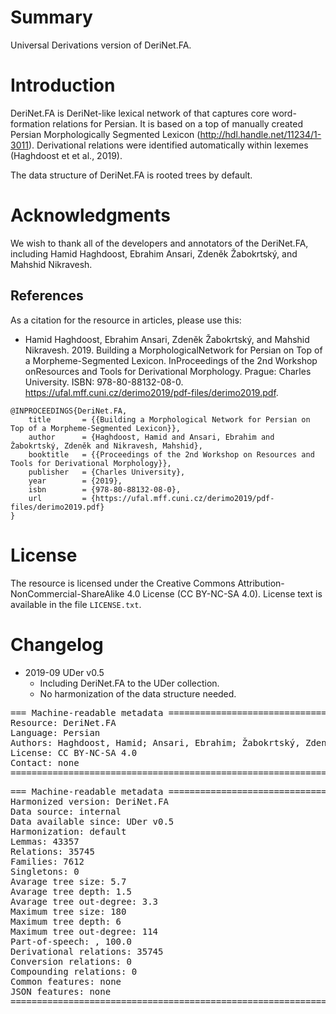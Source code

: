# Summary

Universal Derivations version of DeriNet.FA.


# Introduction

DeriNet.FA is DeriNet-like lexical network of that captures core word-formation relations for Persian. It is based on a top of manually created Persian Morphologically Segmented Lexicon (http://hdl.handle.net/11234/1-3011). Derivational relations were identified automatically within lexemes (Haghdoost et et al., 2019).

The data structure of DeriNet.FA is rooted trees by default.


# Acknowledgments

We wish to thank all of the developers and annotators of the DeriNet.FA, including Hamid Haghdoost, Ebrahim Ansari, Zdeněk Žabokrtský, and Mahshid Nikravesh.


## References

As a citation for the resource in articles, please use this:

* Hamid Haghdoost, Ebrahim Ansari, Zdeněk Žabokrtský, and Mahshid Nikravesh. 2019. Building a MorphologicalNetwork for Persian on Top of a Morpheme-Segmented Lexicon. InProceedings of the 2nd Workshop onResources and Tools for Derivational Morphology. Prague: Charles University. ISBN: 978-80-88132-08-0. https://ufal.mff.cuni.cz/derimo2019/pdf-files/derimo2019.pdf.

```
@INPROCEEDINGS{DeriNet.FA,
    title       = {{Building a Morphological Network for Persian on Top of a Morpheme-Segmented Lexicon}},
    author      = {Haghdoost, Hamid and Ansari, Ebrahim and Žabokrtský, Zdeněk and Nikravesh, Mahshid},
    booktitle   = {{Proceedings of the 2nd Workshop on Resources and Tools for Derivational Morphology}},
    publisher   = {Charles University},
    year        = {2019},
    isbn        = {978-80-88132-08-0},
    url         = {https://ufal.mff.cuni.cz/derimo2019/pdf-files/derimo2019.pdf}
}
```


# License

The resource is licensed under the Creative Commons Attribution-NonCommercial-ShareAlike 4.0 License (CC BY-NC-SA 4.0).
License text is available in the file `LICENSE.txt`.


# Changelog

* 2019-09 UDer v0.5
    * Including DeriNet.FA to the UDer collection.
    * No harmonization of the data structure needed.


<pre>
=== Machine-readable metadata =================================================
Resource: DeriNet.FA
Language: Persian
Authors: Haghdoost, Hamid; Ansari, Ebrahim; Žabokrtský, Zdeněk; Nikravesh, Mahshid
License: CC BY-NC-SA 4.0
Contact: none
===============================================================================
</pre>

<pre>
=== Machine-readable metadata =================================================
Harmonized version: DeriNet.FA
Data source: internal
Data available since: UDer v0.5
Harmonization: default
Lemmas: 43357
Relations: 35745
Families: 7612
Singletons: 0
Avarage tree size: 5.7
Avarage tree depth: 1.5
Avarage tree out-degree: 3.3
Maximum tree size: 180
Maximum tree depth: 6
Maximum tree out-degree: 114
Part-of-speech: , 100.0
Derivational relations: 35745
Conversion relations: 0
Compounding relations: 0
Common features: none
JSON features: none
===============================================================================
</pre>